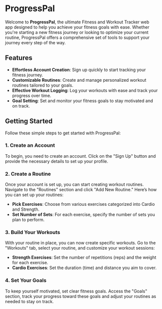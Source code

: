 # ProgressPal

Welcome to **ProgressPal**, the ultimate Fitness and Workout Tracker web app designed to help you achieve your fitness goals with ease. Whether you're starting a new fitness journey or looking to optimize your current routine, ProgressPal offers a comprehensive set of tools to support your journey every step of the way.

## Features

- **Effortless Account Creation**: Sign up quickly to start tracking your fitness journey.
- **Customizable Routines**: Create and manage personalized workout routines tailored to your goals.
- **Effective Workout Logging**: Log your workouts with ease and track your progress over time.
- **Goal Setting**: Set and monitor your fitness goals to stay motivated and on track.

## Getting Started

Follow these simple steps to get started with ProgressPal:

### 1. Create an Account
To begin, you need to create an account. Click on the "Sign Up" button and provide the necessary details to set up your profile.

### 2. Create a Routine
Once your account is set up, you can start creating workout routines. Navigate to the "Routines" section and click "Add New Routine." Here’s how you can set up your routines:
- **Pick Exercises**: Choose from various exercises categorized into Cardio and Strength.
- **Set Number of Sets**: For each exercise, specify the number of sets you plan to perform.

### 3. Build Your Workouts
With your routine in place, you can now create specific workouts. Go to the "Workouts" tab, select your routine, and customize your workout sessions:
- **Strength Exercises**: Set the number of repetitions (reps) and the weight for each exercise.
- **Cardio Exercises**: Set the duration (time) and distance you aim to cover.

### 4. Set Your Goals
To keep yourself motivated, set clear fitness goals. Access the "Goals" section, track your progress toward these goals and adjust your routines as needed to stay on track.
